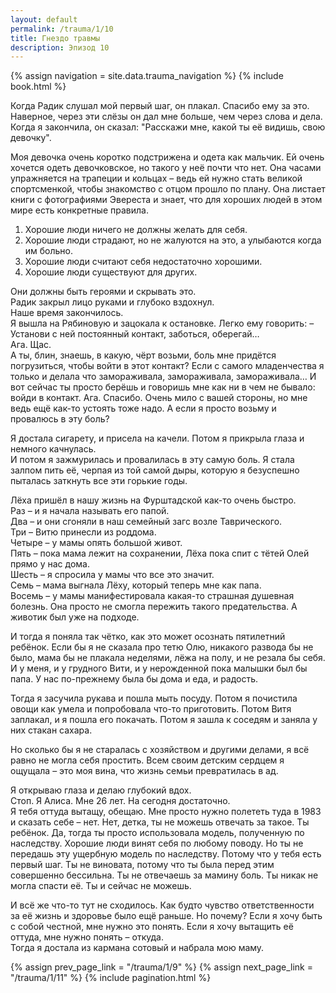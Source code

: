 ```yaml
---
layout: default
permalink: /trauma/1/10
title: Гнездо травмы
description: Эпизод 10
---
```

{% assign navigation  = site.data.trauma_navigation %}
{% include book.html %}

Когда Радик слушал мой первый шаг, он плакал. Спасибо ему за это. Наверное, через эти слёзы он дал мне больше, чем через слова и дела. Когда я закончила, он сказал: "Расскажи мне, какой ты её видишь, свою девочку".

Моя девочка очень коротко подстрижена и одета как мальчик. Ей очень хочется одеть девочковское, но такого у неё почти что нет. Она часами упражняется на трапеции и кольцах – ведь ей нужно стать великой спортсменкой, чтобы знакомство с отцом прошло по плану. Она листает книги с фотографиями Эвереста и знает, что для хороших людей в этом мире есть конкретные правила.
1. Хорошие люди ничего не должны желать для себя.
2. Хорошие люди страдают, но не жалуются на это, а улыбаются когда им больно.
3. Хорошие люди считают себя недостаточно хорошими.
4. Хорошие люди существуют для других.

Они должны быть героями и скрывать это.  
Радик закрыл лицо руками и глубоко вздохнул.  
Наше время закончилось.  
Я вышла на Рябиновую и зацокала к остановке.
Легко ему говорить:
– Установи с ней постоянный контакт, заботься, оберегай…  
Ага. Щас.  
А ты, блин, знаешь, в какую, чёрт возьми, боль мне придётся погрузиться, чтобы войти в этот контакт? Если с самого младенчества я только и делала что замораживала, замораживала, замораживала… И вот сейчас ты просто берёшь и говоришь мне как ни в чем не бывало: войди в контакт. Ага. Спасибо. Очень мило с вашей стороны, но мне ведь ещё как-то устоять тоже надо. А если я просто возьму и провалюсь в эту боль?

Я достала сигарету, и присела на качели. Потом я прикрыла глаза и немного качнулась.  
И потом я зажмурилась и провалилась в эту самую боль. Я стала залпом пить её, черпая из той самой дыры, которую я безуспешно пыталась заткнуть все эти горькие годы.

Лёха пришёл в нашу жизнь на Фурштадской как-то очень быстро.  
Раз – и я начала называть его папой.  
Два – и они сгоняли в наш семейный загс возле Таврического.  
Три – Витю принесли из роддома.  
Четыре – у мамы опять большой живот.  
Пять – пока мама лежит на сохранении, Лёха пока спит с тётей Олей прямо у нас дома.  
Шесть – я спросила у мамы что все это значит.  
Семь – мама выгнала Лёху, который теперь мне как папа.  
Восемь – у мамы манифестировала какая-то страшная душевная болезнь. Она просто не смогла пережить такого предательства. А животик был уже на подходе.

И тогда я поняла так чётко, как это может осознать пятилетний ребёнок. Если бы я не сказала про тетю Олю, никакого развода бы не было, мама бы не плакала неделями, лёжа на полу, и не резала бы себя. И у меня, и у грудного Вити, и у нерожденной пока малышки был бы папа. У нас по-прежнему была бы дома и еда, и радость.

Тогда я засучила рукава и пошла мыть посуду. Потом я почистила овощи как умела и попробовала что-то приготовить. Потом Витя заплакал, и я пошла его покачать. Потом я зашла к соседям и заняла у них стакан сахара.

Но сколько бы я не старалась с хозяйством и другими делами, я всё равно не могла себя простить. Всем своим детским сердцем я ощущала – это моя вина, что жизнь семьи превратилась в ад.

Я открываю глаза и делаю глубокий вдох.  
Стоп. Я Алиса. Мне 26 лет. На сегодня достаточно.  
Я тебя оттуда вытащу, обещаю. Мне просто нужно полететь туда в 1983 и сказать себе – нет. Нет, детка, ты не можешь отвечать за такое. Ты ребёнок. Да, тогда ты просто использовала модель, полученную по наследству. Хорошие люди винят себя по любому поводу. Но ты не передашь эту ущербную модель по наследству. Потому что у тебя есть первый шаг. Ты не виновата, потому что ты была перед этим совершенно бессильна. Ты не отвечаешь за мамину боль. Ты никак не могла спасти её. Ты и сейчас не можешь.

И всё же что-то тут не сходилось. Как будто чувство ответственности за её жизнь и здоровье было ещё раньше. Но почему? Если я хочу быть с собой честной, мне нужно это понять. Если я хочу вытащить её оттуда, мне нужно понять – откуда.  
Тогда я достала из кармана сотовый и набрала мою маму.

{% assign prev_page_link = "/trauma/1/9" %}
{% assign next_page_link = "/trauma/1/11" %}
{% include pagination.html %}